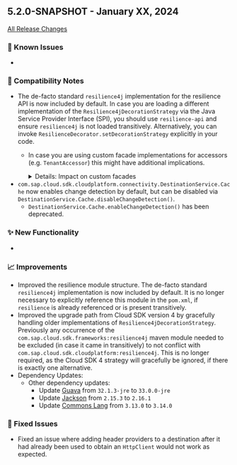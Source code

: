 ## 5.2.0-SNAPSHOT - January XX, 2024

[All Release Changes](https://github.com/SAP/cloud-sdk-java/releases/tag/rel%2F5.X.0)

### 🚧 Known Issues

-

### 🔧 Compatibility Notes

- The de-facto standard `resilience4j` implementation for the resilience API is now included by default.
  In case you are loading a different implementation of the `Resilience4jDecorationStrategy` via the Java Service Provider Interface (SPI), you should use `resilience-api` and ensure `resilience4j` is not loaded transitively.
  Alternatively, you can invoke `ResilienceDecorator.setDecorationStrategy` explicitly in your code.
  - In case you are using custom facade implementations for accessors (e.g. `TenantAccessor`) this might have additional implications.
    <details><summary>Details: Impact on custom facades</summary>
    
    First, check if all of the following conditions apply for your use case:
  
    - You are providing a custom implementation of a facade interface (e.g. the `TenantFacade` registered to the `TenantAccessor`).
    - Your custom facade implementation uses `ThreadLocal` variables which are not configured to be passed on by the `ThreadContextExecutor`. 
    - Before version `5.2.0` the `resilience4j` module was not in the dependency tree and no alternative implementation was provided.
    - You are implicitly or explicitly using a resilience configuration with a `TimeLimiter` defined.
      - This means that the `TimeLimiter` was not taking effect prior to `5.2.0` and respective warnings have been logged about this.
    - The code inside the resilient execution is implicitly or explicitly using the facade implementation. 

    If all of the above conditions apply, you might need to ensure that the `ThreadLocal` variables you are using for your custom facades are passed on by the `ThreadContextExecutor`.
    Please follow [this documentation](https://sap.github.io/cloud-sdk/docs/java/features/multi-tenancy/thread-context#passing-on-other-threadlocals) on how to achieve this.
    
    </details>
- `com.sap.cloud.sdk.cloudplatform.connectivity.DestinationService.Cache` now enables change detection by default, but can be disabled via `DestinationService.Cache.disableChangeDetection()`. 
  - `DestinationService.Cache.enableChangeDetection()` has been deprecated.

### ✨ New Functionality

- 

### 📈 Improvements

- Improved the resilience module structure.
  The de-facto standard `resilience4j` implementation is now included by default.
  It is no longer necessary to explicitly reference this module in the `pom.xml`, if `resilience` is already referenced or is present transitively.
- Improved the upgrade path from Cloud SDK version 4 by gracefully handling older implementations of `Resilience4jDecorationStrategy`.
  Previously any occurrence of the `com.sap.cloud.sdk.frameworks:resilience4j` maven module needed to be excluded (in case it came in transitively) to not conflict with `com.sap.cloud.sdk.cloudplatform:resilience4j`.
  This is no longer required, as the Cloud SDK 4 strategy will gracefully be ignored, if there is exactly one alternative.
- Dependency Updates:
  - Other dependency updates:
      - Update [Guava](https://central.sonatype.com/artifact/com.google.guava/guava/33.0.0-jre) from `32.1.3-jre` to `33.0.0-jre`
      - Update [Jackson](https://central.sonatype.com/artifact/com.fasterxml.jackson.core/jackson-core/2.16.1) from `2.15.3` to `2.16.1`
      - Update [Commons Lang](https://central.sonatype.com/artifact/org.apache.commons/commons-lang3/3.14.0) from `3.13.0` to `3.14.0`


### 🐛 Fixed Issues

- Fixed an issue where adding header providers to a destination after it had already been used to obtain an `HttpClient` would not work as expected.
